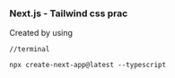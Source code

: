 ### Next.js - Tailwind css prac

Created by using
```
//terminal 

npx create-next-app@latest --typescript 
```